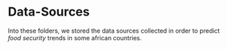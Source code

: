 # Data-Sources

Into these folders, we stored the data sources collected in order to predict *food security* trends in some african countries.
